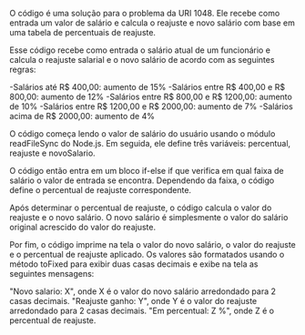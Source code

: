 O código é uma solução para o problema da URI 1048. Ele recebe como entrada um valor de salário e calcula o reajuste e novo salário com base em uma tabela de percentuais de reajuste.

Esse código recebe como entrada o salário atual de um funcionário e calcula o reajuste salarial e o novo salário de acordo com as seguintes regras:

-Salários até R$ 400,00: aumento de 15%
-Salários entre R$ 400,00 e R$ 800,00: aumento de 12%
-Salários entre R$ 800,00 e R$ 1200,00: aumento de 10%
-Salários entre R$ 1200,00 e R$ 2000,00: aumento de 7%
-Salários acima de R$ 2000,00: aumento de 4%

O código começa lendo o valor de salário do usuário usando o módulo readFileSync do Node.js. Em seguida, ele define três variáveis: percentual, reajuste e novoSalario.

O código então entra em um bloco if-else if que verifica em qual faixa de salário o valor de entrada se encontra. Dependendo da faixa, o código define o percentual de reajuste correspondente.

Após determinar o percentual de reajuste, o código calcula o valor do reajuste e o novo salário. O novo salário é simplesmente o valor do salário original acrescido do valor do reajuste.

Por fim, o código imprime na tela o valor do novo salário, o valor do reajuste e o percentual de reajuste aplicado. Os valores são formatados usando o método toFixed para exibir duas casas decimais e exibe na tela as seguintes mensagens:

"Novo salario: X", onde X é o valor do novo salário arredondado para 2 casas decimais.
"Reajuste ganho: Y", onde Y é o valor do reajuste arredondado para 2 casas decimais.
"Em percentual: Z %", onde Z é o percentual de reajuste.